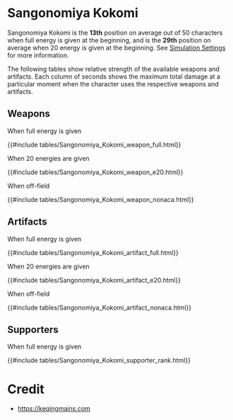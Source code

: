 # Sangonomiya Kokomi

Sangonomiya Kokomi is the **13th** position on average out of 50
characters when full energy is given at the beginning, and is the
**29th** position on average when 20 energy is given at the
beginning. See [Simulation Settings](./simulation_settings.md) for more
information.

The following tables show relative strength of the available weapons and
artifacts. Each column of seconds shows the maximum total damage at a
particular moment when the character uses the respective weapons and
artifacts.

## Weapons

When full energy is given

{{#include tables/Sangonomiya_Kokomi_weapon_full.html}}

When 20 energies are given

{{#include tables/Sangonomiya_Kokomi_weapon_e20.html}}

When off-field

{{#include tables/Sangonomiya_Kokomi_weapon_nonaca.html}}

## Artifacts

When full energy is given

{{#include tables/Sangonomiya_Kokomi_artifact_full.html}}

When 20 energies are given

{{#include tables/Sangonomiya_Kokomi_artifact_e20.html}}

When off-field

{{#include tables/Sangonomiya_Kokomi_artifact_nonaca.html}}

## Supporters

When full energy is given

{{#include tables/Sangonomiya_Kokomi_supporter_rank.html}}

# Credit

- <https://keqingmains.com>
